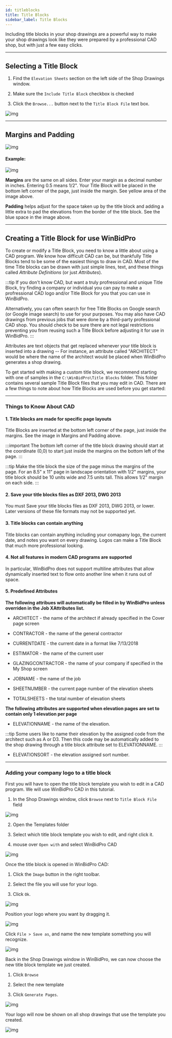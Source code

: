 ```yaml
---
id: titleblocks
title: Title Blocks
sidebar_label: Title Blocks
---
```


Including title blocks in your shop drawings are a powerful way to make your shop drawings look like they were prepared by a professional CAD shop, but with just a few easy clicks.

---

## Selecting a Title Block

1. Find the `Elevation Sheets` section on the left side of the Shop Drawings window.

2. Make sure the `Include Title Block` checkbox is checked

3. Click the `Browse...` button next to the `Title Block File` text box.

![img](../../static/img/title_blocks/titleblocks1.png)

---

## Margins and Padding

![img](../../static/img/title_blocks/titleblocks2.jpg)

#### Example:

![img](../../static/img/title_blocks/titleblocks3.jpg)


**Margins** are the same on all sides. Enter your margin as a decimal number in inches. Entering 0.5 means 1/2". Your Title Block will be placed in the bottom left corner of the page, just inside the margin. See yellow area of the image above.


**Padding** helps adjust for the space taken up by the title block and adding a little extra to pad the elevations from the border of the title block. See the blue space in the image above.

---

## Creating a Title Block for use WinBidPro

To create or modify a Title Block, you need to know a little about using a CAD program. We know how difficult CAD can be, but thankfully Title Blocks tend to be some of the easiest things to draw in CAD. Most of the time Title blocks can be drawn with just simple lines, text, and these things called *Attribute Definitions* (or just *Attributes*).

:::tip
If you don't know CAD, but want a truly profressional and unique Title Block, try finding a company or individual you can pay to make a profressional CAD logo and/or Title Block for you that you can use in WinBidPro.


Alternatively, you can often search for free Title Blocks on Google search (or Google image search) to use for your purposes. You may also have CAD drawings from previous jobs that were done by a third-party professional CAD shop. You should check to be sure there are not legal restrictions preventing you from reusing such a Title Block before adjusting it for use in WinBidPro.
:::

Attributes are text objects that get replaced whenever your title block is inserted into a drawing -- For instance, an attribute called "ARCHITECT" would be where the name of the architect would be placed when WinBidPro generates a shop drawing.



To get started with making a custom title block, we recommend starting with one of samples in the `C:\WinBidPro\Title Blocks` folder. This folder contains several sample Title Block files that you may edit in CAD. There are a few things to note about how Title Blocks are used before you get started:

---

### Things to Know About CAD

#### 1. Title blocks are made for specific page layouts

Title Blocks are inserted at the bottom left corner of the page, just inside the margins. See the image in Margins and Padding above.

:::important
The bottom left corner of the title block drawing should start at the coordinate (0,0) to start just inside the margins on the bottom left of the page.
:::

:::tip
Make the title block the size of the page minus the margins of the page. For an 8.5" x 11" page in landscape orientation with 1/2" margins, your title block should be 10 units wide and 7.5 units tall. This allows 1/2" margin on each side.
:::

#### 2. Save your title blocks files as DXF 2013, DWG 2013

You must Save your title blocks files as DXF 2013, DWG 2013, or lower. Later versions of these file formats may not be supported yet.

#### 3. Title blocks can contain anything

Title blocks can contain anything including your comapany logo, the current date, and notes you want on every drawing. Logos can make a Title Block that much more professional looking.

#### 4. Not all features in modern CAD programs are supported

In particular, WinBidPro does not support multiline attributes that allow dynamically inserted text to flow onto another line when it runs out of space.

#### 5. Predefined Attributes

**The following attribues will automatically be filled in by WinBidPro unless overriden in the Job XAttributes list.**

* ARCHITECT - the name of the architect if already specified in the Cover page screen

* CONTRACTOR - the name of the general contractor

* CURRENTDATE - the current date in a format like 7/13/2018

* ESTIMATOR - the name of the current user

* GLAZINGCONTRACTOR - the name of your company if specified in the My Shop screen

* JOBNAME - the name of the job

* SHEETNUMBER - the current page number of the elevation sheets

* TOTALSHEETS - the total number of elevation sheets


**The following attributes are supported when elevation pages are set to contain only 1 elevation per page**

* ELEVATIONNAME - the name of the elevation.

:::tip
Some users like to name their elevation by the assigned code from the architect such as A or D3. Then this code may be automatically added to the shop drawing through a title block attribute set to ELEVATIONNAME.
:::

* ELEVATIONSORT - the elevation assigned sort number.

---

### Adding your company logo to a title block

First you will have to open the title block template you wish to edit in a CAD program. We will use WinBidPro CAD in this tutorial.

1. In the Shop Drawings window, click `Browse` next to `Title Block File` field

![img](../../static/img/title_blocks/titleblocks4.png)

2. Open the Templates folder

3. Select which title block template you wish to edit, and right click it.

4. mouse over `Open with` and select WinBidPro CAD

![img](../../static/img/title_blocks/titleblocks5.gif)

Once the title block is opened in WinBidPro CAD:

1. Click the `Image` button in the right toolbar.

2. Select the file you will use for your logo.

3. Click `Ok`.

![img](../../static/img/title_blocks/titleblocks6.png)

Position your logo where you want by dragging it.

![img](../../static/img/title_blocks/titleblocks7.gif)

Click `File > Save as`, and name the new template something you will recognize.

![img](../../static/img/title_blocks/titleblocks8.gif)

Back in the Shop Drawings window in WinBidPro, we can now choose the new title block template we just created.

1. Click `Browse`

2. Select the new template

3. Click `Generate Pages`.

![img](../../static/img/title_blocks/titleblocks9.gif)

Your logo will now be shown on all shop drawings that use the template you created.

​![img](../../static/img/title_blocks/titleblocks10.png)